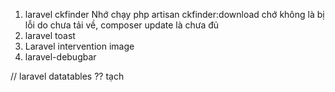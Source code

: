 1. laravel ckfinder
Nhớ chạy php artisan ckfinder:download chớ không là bị lỗi do chưa tải về, composer update là chưa đủ
2. laravel toast
3. Laravel intervention image
4. laravel-debugbar

// laravel datatables ?? tạch